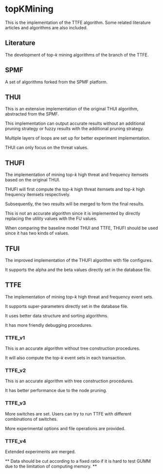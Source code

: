 # topKMining

This is the implementation of the TTFE algorithm. Some related literature articles and algorithms are also included. 

## Literature

The development of top-$k$ mining algorithms of the branch of the TTFE. 

## SPMF

A set of algorithms forked from the SPMF platform. 

## THUI

This is an extensive implementation of the original THUI algorithm, abstracted from the SPMF. 

This implementation can output accurate results without an additional pruning strategy or fuzzy results with the additional pruning strategy. 

Multiple layers of loops are set up for better experiment implementation. 

THUI can only focus on the threat values. 

## THUFI

The implementation of mining top-$k$ high threat and frequency itemsets based on the original THUI. 

THUFI will first compute the top-$k$ high threat itemsets and top-$k$ high frequency itemsets respectively. 

Subsequently, the two results will be merged to form the final results. 

This is not an accurate algorithm since it is implemented by directly replacing the utility values with the FU values. 

When comparing the baseline model THUI and TTFE, THUFI should be used since it has two kinds of values. 

## TFUI

The improved implementation of the THUFI algorithm with file configures. 

It supports the alpha and the beta values directly set in the database file. 

## TTFE

The implementation of mining top-$k$ high threat and frequency event sets. 

It supports super-parameters directly set in the database file. 

It uses better data structure and sorting algorithms. 

It has more friendly debugging procedures. 

### TTFE_v1

This is an accurate algorithm without tree construction procedures. 

It will also compute the top-$k$ event sets in each transaction. 

### TTFE_v2

This is an accurate algorithm with tree construction procedures. 

It has better performance due to the node pruning. 

### TTFE_v3

More switches are set. Users can try to run TTFE with different combinations of switches. 

More experimental options and file operations are provided. 

### TTFE_v4

Extended experiments are merged. 

** Data should be cut according to a fixed ratio if it is hard to test GUMM due to the limitation of computing memory. **
